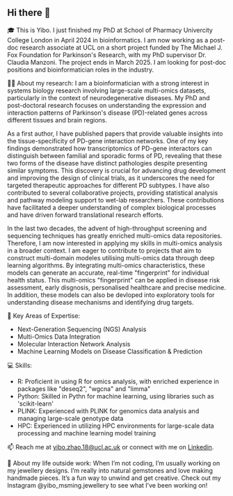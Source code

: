## Hi there 👋
🎓 This is Yibo. I just finished my PhD at School of Pharmacy Univercity College London in April 2024 in bioinformatics. I am now working as a post-doc research associate at UCL on a short project funded by The Michael J. Fox Foundation for Parkinson's Research, with my PhD supervisor Dr. Claudia Manzoni. The project ends in March 2025. I am looking for post-doc positions and bioinformatician roles in the industry.

👩‍🏫 About my research: 
I am a bioinformatician with a strong interest in systems biology research involving large-scale multi-omics datasets, particularly in the context of neurodegenerative diseases. My PhD and post-doctoral research focuses on understanding the expression and interaction patterns of Parkinson's disease (PD)-related genes across different tissues and brain regions.

As a first author, I have published papers that provide valuable insights into the tissue-specificity of PD-gene interaction networks. One of my key findings demonstrated how transcriptomics of PD-gene interactors can distinguish between familial and sporadic forms of PD, revealing that these two forms of the disease have distinct pathologies despite presenting similar symptoms. This discovery is crucial for advancing drug development and improving the design of clinical trials, as it underscores the need for targeted therapeutic approaches for different PD subtypes. I have also contributed to several collaborative projects, providing statistical analysis and pathway modeling support to wet-lab researchers. These contributions have facilitated a deeper understanding of complex biological processes and have driven forward translational research efforts.

In the last two decades, the advent of high-throughput screening and sequencing techniques has greatly enriched multi-omics data repositories. Therefore, I am now interested in applying my skills in multi-omics analysis in a broader context. I am eager to contribute to projects that aim to construct multi-domain modeles utilising multi-omics data through deep learning algorithms. By integrating multi-omics characteristics, these models can generate an accurate, real-time "fingerprint" for individual health status. This multi-omics "fingerprint" can be applied in disease risk assessment, early disgnosis, personalised healthcare and precise medicine. In addition, these models can also be devloped into exploratory tools for understanding disease mechanisms and identifying drug targets.

🔬 Key Areas of Expertise:
  - Next-Generation Sequencing (NGS) Analysis
  - Multi-Omics Data Integration
  - Molecular Interaction Network Analysis
  - Machine Learning Models on Disease Classification & Prediction

💻 Skills:
  - R: Proficient in using R for omics analysis, with enriched experience in packages like "deseq2", "wgcna" and "limma"
  - Python: Skilled in Pythn for machine learning, using libraries such as 'scikit-learn'
  - PLINK: Experienced with PLINK for genomics data analysis and managing large-scale genotype data
  - HPC: Experienced in utilizing HPC environments for large-scale data processing and machine learning model training

  
📫 Reach me at yibo.zhao.18@ucl.ac.uk or connect with me on [Linkedin](https://www.linkedin.com/in/yibo-zhao-296401188/).
  
💎 About my life outside work: When I’m not coding, I’m usually working on my jewellery designs. I’m really into natural gemstones and love making handmade pieces. It’s a fun way to unwind and get creative. Check out my Instagram @yibo_msming.jewellery to see what I’ve been working on!


